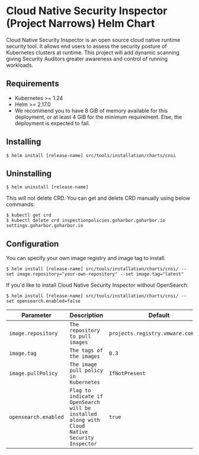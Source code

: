 # Cloud Native Security Inspector (Project Narrows) Helm Chart

Cloud Native Security Inspector is an open source cloud native runtime security tool. It allows end users to assess
the security posture of Kubernetes clusters at runtime. This project will add dynamic scanning giving Security Auditors
greater awareness and control of running workloads.

## Requirements
- Kubernetes >= 1.24
- Helm >= 2.17.0
- We recommend you to have 8 GiB of memory available for this deployment, or at least 4 GiB for the minimum requirement.
Else, the deployment is expected to fail. 
## Installing
```shell
$ helm install [release-name] src/tools/installation/charts/cnsi
```
## Uninstalling
```shell
$ helm uninstall [release-name]
```
This will not delete CRD. You can get and delete CRD manually using below commands:
```shell
$ kubectl get crd
$ kubectl delete crd inspectionpolicies.goharbor.goharbor.io settings.goharbor.goharbor.io
```
## Configuration
You can specify your own image registry and image tag to install.
```shell
$ helm install [release-name] src/tools/installation/charts/cnsi/ --set image.repository="your-own-repository" --set image.tag="latest"
```
If you'd like to install Cloud Native Security Inspector without OpenSearch:
```shell
$ helm install [release-name] src/tools/installation/charts/cnsi/ --set opensearch.enabled=false
```

| Parameter | Description                                                                                   | Default                             |
|----------|-----------------------------------------------------------------------------------------------|-------------------------------------|
| `image.repository`  | `The repository to pull images`                                                               | `projects.registry.vmware.com/cnsi` |
| `image.tag`  | `The tags of the images`                                                                      | `0.3`                               |
| `image.pullPolicy`  | `The image pull policy in Kubernetes`                                                         | `IfNotPresent`                      |
| `opensearch.enabled`  | `Flag to indicate if OpenSearch will be installed along with Cloud Native Security Inspector` | `true`                              |